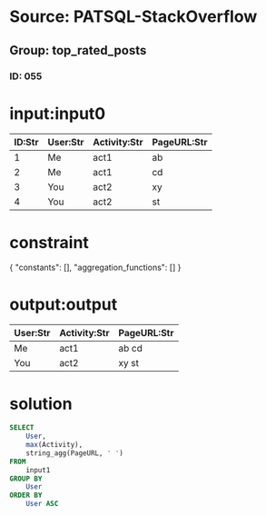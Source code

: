 # Source: PATSQL-StackOverflow
## Group: top_rated_posts
### ID: 055

# input:input0

| ID:Str | User:Str | Activity:Str | PageURL:Str |
|---|---|---|---|
| 1 | Me | act1 | ab |
| 2 | Me | act1 | cd |
| 3 | You | act2 | xy |
| 4 | You | act2 | st |

# constraint

{
  "constants": [],
  "aggregation_functions": []
}

# output:output

| User:Str | Activity:Str | PageURL:Str |
|---|---|---|
| Me | act1 | ab cd |
| You | act2 | xy st |

# solution

```sql
SELECT
    User,
    max(Activity),
    string_agg(PageURL, ' ') 
FROM
    input1 
GROUP BY
    User 
ORDER BY
    User ASC
```
